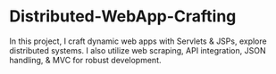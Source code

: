 # Distributed-WebApp-Crafting
In this project, I craft dynamic web apps with Servlets &amp; JSPs, explore distributed systems. I also utilize web scraping, API integration, JSON handling, &amp; MVC for robust development.
